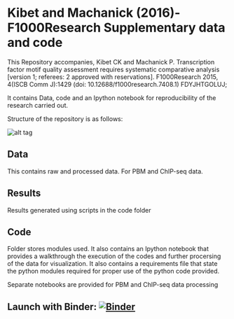 # Kibet and Machanick (2016)-F1000Research Supplementary data and code
This Repository accompanies, Kibet CK and Machanick P. Transcription factor motif quality assessment 
requires systematic comparative analysis [version 1; referees: 2 approved with reservations]. 
F1000Research 2015, 4(ISCB Comm J):1429 (doi: 10.12688/f1000research.7408.1)
FDYJHTGOLUJ;

It contains Data, code and an Ipython notebook for reproducibility of the research carried out. 

Structure of the repository is as follows:

![alt tag](Project_structure.png)

## Data

This contains raw and processed data. For PBM and ChIP-seq data.

## Results

Results generated using scripts in the code folder

## Code

Folder stores modules used. It also contains an Ipython notebook that provides a walkthrough the execution of 
the codes and further procersing of the data for visualization. It also contains a requirements file that state the 
python modules required for proper use of the python code provided. 

Separate notebooks are provided for PBM and ChIP-seq data processing

## Launch with Binder: [![Binder](http://mybinder.org/badge.svg)](http://mybinder.org:/repo/kipkurui/kibet-f1000research)

